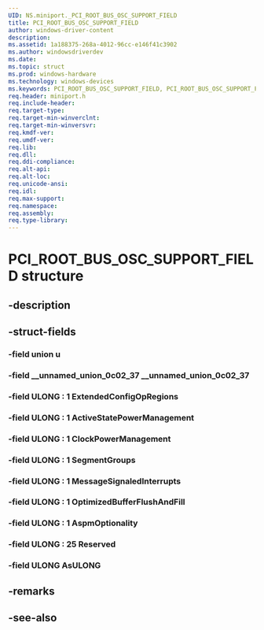 ```yaml
---
UID: NS.miniport._PCI_ROOT_BUS_OSC_SUPPORT_FIELD
title: PCI_ROOT_BUS_OSC_SUPPORT_FIELD
author: windows-driver-content
description: 
ms.assetid: 1a188375-268a-4012-96cc-e146f41c3902
ms.author: windowsdriverdev
ms.date: 
ms.topic: struct
ms.prod: windows-hardware
ms.technology: windows-devices
ms.keywords: PCI_ROOT_BUS_OSC_SUPPORT_FIELD, PCI_ROOT_BUS_OSC_SUPPORT_FIELD, *PPCI_ROOT_BUS_OSC_SUPPORT_FIELD
req.header: miniport.h
req.include-header:
req.target-type:
req.target-min-winverclnt:
req.target-min-winversvr:
req.kmdf-ver:
req.umdf-ver:
req.lib:
req.dll:
req.ddi-compliance:
req.alt-api:
req.alt-loc:
req.unicode-ansi:
req.idl:
req.max-support:
req.namespace:
req.assembly:
req.type-library:
---
```


# PCI_ROOT_BUS_OSC_SUPPORT_FIELD structure

## -description



## -struct-fields

### -field union u			
 	
### -field __unnamed_union_0c02_37 __unnamed_union_0c02_37			
 	
### -field ULONG  : 1 ExtendedConfigOpRegions			
 	
### -field ULONG  : 1 ActiveStatePowerManagement			
 	
### -field ULONG  : 1 ClockPowerManagement			
 	
### -field ULONG  : 1 SegmentGroups			
 	
### -field ULONG  : 1 MessageSignaledInterrupts			
 	
### -field ULONG  : 1 OptimizedBufferFlushAndFill			
 	
### -field ULONG  : 1 AspmOptionality			
 	
### -field ULONG  : 25 Reserved			
 	
### -field ULONG AsULONG			
 	
## -remarks

## -see-also